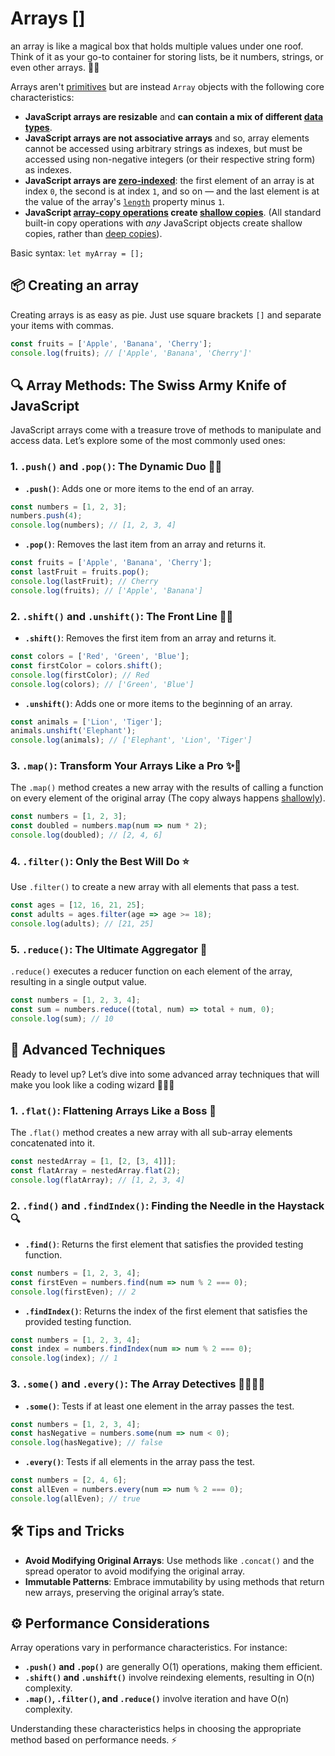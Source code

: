 # Arrays []
an array is like a magical box that holds multiple values under one roof. Think of it as your go-to container for storing lists, be it numbers, strings, or even other arrays. 🎩✨

Arrays aren't [primitives](Primitives) but are instead `Array` objects with the 
following core characteristics:
- **JavaScript arrays are resizable** and **can contain a mix of different [data types](https://developer.mozilla.org/en-US/docs/Web/JavaScript/Data_structures)**.
- **JavaScript arrays are not associative arrays** and so, array elements cannot be accessed using arbitrary strings as indexes, but must be accessed using non-negative integers (or their respective string form) as indexes.
- **JavaScript arrays are [zero-indexed](https://en.wikipedia.org/wiki/Zero-based_numbering)**: the first element of an array is at index `0`, the second is at index `1`, and so on — and the last element is at the value of the array's [`length`](https://developer.mozilla.org/en-US/docs/Web/JavaScript/Reference/Global_Objects/Array/length) property minus `1`.
- **JavaScript [array-copy operations](https://developer.mozilla.org/en-US/docs/Web/JavaScript/Reference/Global_Objects/Array#copy_an_array) create [shallow copies](Copy%20-%20Shallow%20vs.%20Deep.html#shallow-copy)**. (All standard built-in copy operations with _any_ JavaScript objects create shallow copies, rather than [deep copies](Copy%20-%20Shallow%20vs.%20Deep.html#deep-copy)).

Basic syntax: `let myArray = [];`

## 📦 Creating an array
Creating arrays is as easy as pie. Just use square brackets `[]` and separate your items with commas. 
```js
const fruits = ['Apple', 'Banana', 'Cherry'];
console.log(fruits); // ['Apple', 'Banana', 'Cherry']'
```

## 🔍 Array Methods: The Swiss Army Knife of JavaScript
JavaScript arrays come with a treasure trove of methods to manipulate and access data. Let’s explore some of the most commonly used ones:
### 1. `.push()` and `.pop()`: The Dynamic Duo 🍕🍔
- **`.push()`**: Adds one or more items to the end of an array.
```js
const numbers = [1, 2, 3];
numbers.push(4);
console.log(numbers); // [1, 2, 3, 4]
```
- **`.pop()`**: Removes the last item from an array and returns it.
```js
const fruits = ['Apple', 'Banana', 'Cherry'];
const lastFruit = fruits.pop();
console.log(lastFruit); // Cherry
console.log(fruits); // ['Apple', 'Banana']
```
### 2. `.shift()` and `.unshift()`: The Front Line 🚪🚀
- **`.shift()`**: Removes the first item from an array and returns it.
```js
const colors = ['Red', 'Green', 'Blue'];
const firstColor = colors.shift();
console.log(firstColor); // Red
console.log(colors); // ['Green', 'Blue']
```
- **`.unshift()`**: Adds one or more items to the beginning of an array.
```js
const animals = ['Lion', 'Tiger'];
animals.unshift('Elephant');
console.log(animals); // ['Elephant', 'Lion', 'Tiger']
```
### 3. `.map()`: Transform Your Arrays Like a Pro ✨🔮
The `.map()` method creates a new array with the results of calling a function on every element of the original array (The copy always happens [shallowly](Copy%20-%20Shallow%20vs.%20Deep.html#shallow-copy)).
```js
const numbers = [1, 2, 3];
const doubled = numbers.map(num => num * 2);
console.log(doubled); // [2, 4, 6]
```
### 4. `.filter()`: Only the Best Will Do ⭐
Use `.filter()` to create a new array with all elements that pass a test.
```js
const ages = [12, 16, 21, 25];
const adults = ages.filter(age => age >= 18);
console.log(adults); // [21, 25]
```
### 5. `.reduce()`: The Ultimate Aggregator 💪
`.reduce()` executes a reducer function on each element of the array, resulting in a single output value.
```js
const numbers = [1, 2, 3, 4];
const sum = numbers.reduce((total, num) => total + num, 0);
console.log(sum); // 10
```
## 🌟 Advanced Techniques
Ready to level up? Let’s dive into some advanced array techniques that will make you look like a coding wizard 🧙🏽‍♂️
### 1. `.flat()`: Flattening Arrays Like a Boss 🧹
The `.flat()` method creates a new array with all sub-array elements concatenated into it.
```js
const nestedArray = [1, [2, [3, 4]]];
const flatArray = nestedArray.flat(2);
console.log(flatArray); // [1, 2, 3, 4]
```
### 2. `.find()` and `.findIndex()`: Finding the Needle in the Haystack 🔍
- **`.find()`**: Returns the first element that satisfies the provided testing function.
```js
const numbers = [1, 2, 3, 4];
const firstEven = numbers.find(num => num % 2 === 0);
console.log(firstEven); // 2
```
- **`.findIndex()`**: Returns the index of the first element that satisfies the provided testing function.
```js
const numbers = [1, 2, 3, 4];
const index = numbers.findIndex(num => num % 2 === 0);
console.log(index); // 1
```
### 3. `.some()` and `.every()`: The Array Detectives 🕵️‍♂️🕵️‍♀️
- **`.some()`**: Tests if at least one element in the array passes the test.
```js
const numbers = [1, 2, 3, 4];
const hasNegative = numbers.some(num => num < 0);
console.log(hasNegative); // false
```
- **`.every()`**: Tests if all elements in the array pass the test.
```js
const numbers = [2, 4, 6];
const allEven = numbers.every(num => num % 2 === 0);
console.log(allEven); // true
```
## 🛠️ Tips and Tricks
- **Avoid Modifying Original Arrays**: Use methods like `.concat()` and the spread operator to avoid modifying the original array.
- **Immutable Patterns**: Embrace immutability by using methods that return new arrays, preserving the original array’s state.
## ⚙️ Performance Considerations
Array operations vary in performance characteristics. For instance:

- **`.push()` and `.pop()`** are generally O(1) operations, making them efficient.
- **`.shift()` and `.unshift()`** involve reindexing elements, resulting in O(n) complexity.
- **`.map()`, `.filter()`, and `.reduce()`** involve iteration and have O(n) complexity.

Understanding these characteristics helps in choosing the appropriate method based on performance needs. ⚡